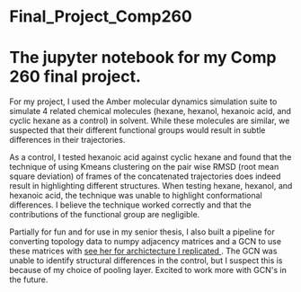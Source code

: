 # Final_Project_Comp260

<h1> The jupyter notebook for my Comp 260 final project. </h1> 
<p>For my project, I used the Amber molecular dynamics simulation suite to simulate 4 related chemical molecules (hexane, hexanol, hexanoic acid, and cyclic hexane as a control) in solvent. While these molecules are similar, we suspected that their different functional groups would result in subtle differences in their trajectories. </p>
<p> As a control, I tested hexanoic acid against cyclic hexane and found that the technique of using Kmeans clustering on the pair wise RMSD (root mean square deviation) of frames of the concatenated trajectories does indeed result in highlighting different structures. When testing hexane, hexanol, and hexanoic acid, the technique was unable to highlight conformational differences. I believe the technique worked correctly and that the contributions of the functional group are negligible. </p>
<p> Partially for fun and for use in my senior thesis, I also built a pipeline for converting topology data to numpy adjacency matrices and a GCN to use these matrices with <a href='https://openreview.net/pdf?id=SJU4ayYgl'> see her for archictecture I replicated </a>. The GCN was unable to identify structural differences in the control, but I suspect this is because of my choice of pooling layer. Excited to work more with GCN's in the future.</p>
